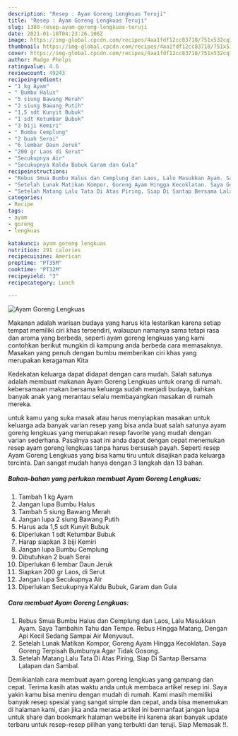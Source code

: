 ```yaml
---
description: "Resep : Ayam Goreng Lengkuas Teruji"
title: "Resep : Ayam Goreng Lengkuas Teruji"
slug: 1380-resep-ayam-goreng-lengkuas-teruji
date: 2021-01-18T04:23:26.106Z
image: https://img-global.cpcdn.com/recipes/4aa1fdf12cc83718/751x532cq70/ayam-goreng-lengkuas-foto-resep-utama.jpg
thumbnail: https://img-global.cpcdn.com/recipes/4aa1fdf12cc83718/751x532cq70/ayam-goreng-lengkuas-foto-resep-utama.jpg
cover: https://img-global.cpcdn.com/recipes/4aa1fdf12cc83718/751x532cq70/ayam-goreng-lengkuas-foto-resep-utama.jpg
author: Madge Phelps
ratingvalue: 4.6
reviewcount: 49243
recipeingredient:
- "1 kg Ayam"
- " Bumbu Halus"
- "5 siung Bawang Merah"
- "2 siung Bawang Putih"
- "1,5 sdt Kunyit Bubuk"
- "1 sdt Ketumbar Bubuk"
- "3 biji Kemiri"
- " Bumbu Cemplung"
- "2 buah Serai"
- "6 lembar Daun Jeruk"
- "200 gr Laos di Serut"
- "Secukupnya Air"
- "Secukupnya Kaldu Bubuk Garam dan Gula"
recipeinstructions:
- "Rebus Smua Bumbu Halus dan Cemplung dan Laos, Lalu Masukkan Ayam. Saya Tambahin Tahu dan Tempe. Rebus Hingga Matang, Dengan Api Kecil Sedang Sampai Air Menyusut."
- "Setelah Lunak Matikan Kompor, Goreng Ayam Hingga Kecoklatan. Saya Goreng Terpisah Bumbunya Agar Tidak Gosong."
- "Setelah Matang Lalu Tata Di Atas Piring, Siap Di Santap Bersama Lalapan dan Sambal."
categories:
- Recipe
tags:
- ayam
- goreng
- lengkuas

katakunci: ayam goreng lengkuas 
nutrition: 291 calories
recipecuisine: American
preptime: "PT35M"
cooktime: "PT32M"
recipeyield: "3"
recipecategory: Lunch

---
```



![Ayam Goreng Lengkuas](https://img-global.cpcdn.com/recipes/4aa1fdf12cc83718/751x532cq70/ayam-goreng-lengkuas-foto-resep-utama.jpg)

Makanan adalah warisan budaya yang harus kita lestarikan karena setiap tempat memiliki ciri khas tersendiri, walaupun namanya sama tetapi rasa dan aroma yang berbeda, seperti ayam goreng lengkuas yang kami contohkan berikut mungkin di kampung anda berbeda cara memasaknya. Masakan yang penuh dengan bumbu memberikan ciri khas yang merupakan keragaman Kita



Kedekatan keluarga dapat didapat dengan cara mudah. Salah satunya adalah membuat makanan Ayam Goreng Lengkuas untuk orang di rumah. kebersamaan makan bersama keluarga sudah menjadi budaya, bahkan banyak anak yang merantau selalu membayangkan masakan di rumah mereka.

untuk kamu yang suka masak atau harus menyiapkan masakan untuk keluarga ada banyak varian resep yang bisa anda buat salah satunya ayam goreng lengkuas yang merupakan resep favorite yang mudah dengan varian sederhana. Pasalnya saat ini anda dapat dengan cepat menemukan resep ayam goreng lengkuas tanpa harus bersusah payah.
Seperti resep Ayam Goreng Lengkuas yang bisa kamu tiru untuk disajikan pada keluarga tercinta. Dan sangat mudah hanya dengan 3 langkah dan 13 bahan.


<!--inarticleads1-->

##### Bahan-bahan yang perlukan membuat Ayam Goreng Lengkuas:

1. Tambah 1 kg Ayam
1. Jangan lupa  Bumbu Halus
1. Tambah 5 siung Bawang Merah
1. Jangan lupa 2 siung Bawang Putih
1. Harus ada 1,5 sdt Kunyit Bubuk
1. Diperlukan 1 sdt Ketumbar Bubuk
1. Harap siapkan 3 biji Kemiri
1. Jangan lupa  Bumbu Cemplung
1. Dibutuhkan 2 buah Serai
1. Diperlukan 6 lembar Daun Jeruk
1. Siapkan 200 gr Laos, di Serut
1. Jangan lupa Secukupnya Air
1. Diperlukan Secukupnya Kaldu Bubuk, Garam dan Gula




<!--inarticleads2-->

##### Cara membuat  Ayam Goreng Lengkuas:

1. Rebus Smua Bumbu Halus dan Cemplung dan Laos, Lalu Masukkan Ayam. Saya Tambahin Tahu dan Tempe. Rebus Hingga Matang, Dengan Api Kecil Sedang Sampai Air Menyusut.
1. Setelah Lunak Matikan Kompor, Goreng Ayam Hingga Kecoklatan. Saya Goreng Terpisah Bumbunya Agar Tidak Gosong.
1. Setelah Matang Lalu Tata Di Atas Piring, Siap Di Santap Bersama Lalapan dan Sambal.




Demikianlah cara membuat ayam goreng lengkuas yang gampang dan cepat. Terima kasih atas waktu anda untuk membaca artikel resep ini. Saya yakin kamu bisa meniru dengan mudah di rumah. Kami masih memiliki banyak resep spesial yang sangat simple dan cepat, anda bisa menemukan di halaman kami, dan jika anda merasa artikel ini bermanfaat jangan lupa untuk share dan bookmark halaman website ini karena akan banyak update terbaru untuk resep-resep pilihan yang terbukti dan teruji. Siap Memasak !!. 
